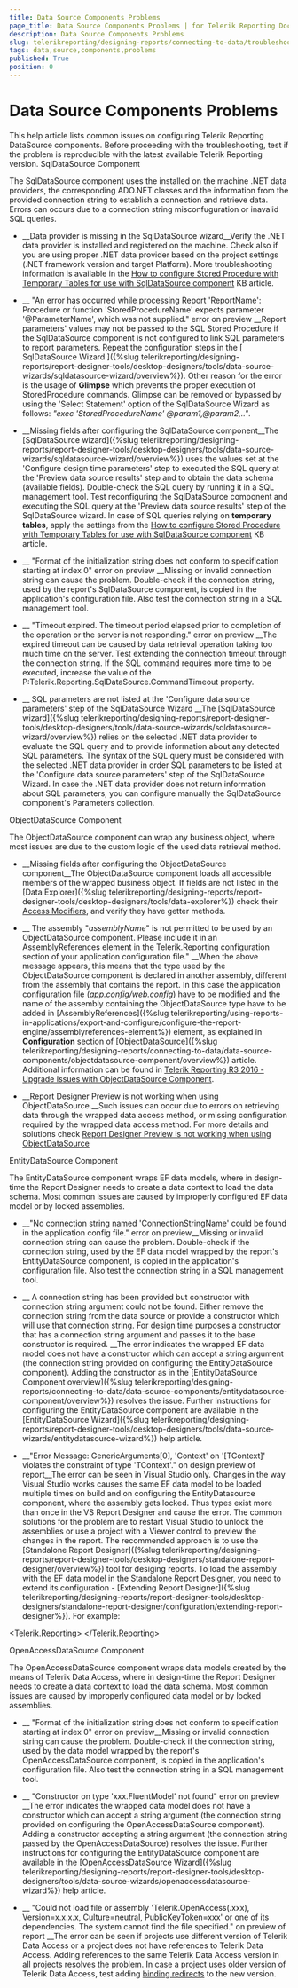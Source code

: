 ```yaml
---
title: Data Source Components Problems
page_title: Data Source Components Problems | for Telerik Reporting Documentation
description: Data Source Components Problems
slug: telerikreporting/designing-reports/connecting-to-data/troubleshooting/data-source-components-problems
tags: data,source,components,problems
published: True
position: 0
---
```


# Data Source Components Problems



This help article lists common issues on configuring Telerik Reporting DataSource components.
        Before proceeding with the troubleshooting, test if the problem is reproducible with the latest
        available Telerik Reporting version.
      SqlDataSource Component

The SqlDataSource component uses the installed on the machine .NET data providers,
          the corresponding ADO.NET classes and the information from the provided connection string
          to establish a connection and retrieve data. Errors can occurs due to a connection string
          misconfuguration or inavalid SQL queries.
        

* __Data provider is missing in the SqlDataSource wizard__Verify the .NET data provider is installed and registered on the machine. Check also if you are using proper .NET data provider
              based on the project settings (.NET framework version and target Platform). More troubleshooting information is available in the [How to configure Stored Procedure with Temporary Tables for use with SqlDataSource component](http://www.telerik.com/support/kb/reporting/details/how-to-configure-stored-procedure-with-temporary-tables-for-use-with-sqldatasource-component) KB article.
            

* __
                "An error has occurred while processing Report 'ReportName': Procedure or function 'StoredProcedureName' expects parameter
                '@ParameterName', which was not supplied." error on preview
              __Report parameters' values may not be passed to the SQL Stored Procedure if the SqlDataSource component is not configured
              to link SQL parameters to report parameters. Repeat the configuration steps in the [
                SqlDataSource Wizard
              ]({%slug telerikreporting/designing-reports/report-designer-tools/desktop-designers/tools/data-source-wizards/sqldatasource-wizard/overview%}).
            Other reason for the error is the usage of __Glimpse__ which prevents the proper execution of StoredProcedure commands.
              Glimpse can be removed or bypassed by using the 'Select Statement' option of the SqlDataSource Wizard as follows:
              *"exec 'StoredProcedureName' @param1,@param2,.."*.
            

* __Missing fields after configuring the SqlDataSource component__The [SqlDataSource wizard]({%slug telerikreporting/designing-reports/report-designer-tools/desktop-designers/tools/data-source-wizards/sqldatasource-wizard/overview%}) uses the values set at the 'Configure design time parameters' step
              to executed the SQL query at the 'Preview data source results' step and to obtain the data schema (available fields).
              Double-check the SQL query by running it in a SQL management tool. Test reconfiguring the SqlDataSource component and executing the SQL query at the
              'Preview data source results' step of the SqlDataSource wizard.
              In case of SQL queries relying on __temporary tables__, apply the settings from the [How to configure Stored Procedure with Temporary Tables for use with SqlDataSource component](http://www.telerik.com/support/kb/reporting/details/how-to-configure-stored-procedure-with-temporary-tables-for-use-with-sqldatasource-component) KB article.
            

* __
                "Format of the initialization string does not conform to specification starting at index 0" error on preview
              __Missing or invalid connection string can cause the problem. Double-check if the connection string,
              used by the report's SqlDataSource component, is copied in the application's configuration file.
              Also test the connection string in a SQL management tool.
            

* __
                "Timeout expired. The timeout period elapsed prior to completion of the operation or the server is not responding."
                error on preview
              __The expired timeout can be caused by data retrieval operation taking too much time on the server. Test extending the connection
              timeout through the connection string. If the SQL command requires more time to be executed, increase the value of the
              P:Telerik.Reporting.SqlDataSource.CommandTimeout property.
            

* __
                SQL parameters are not listed at the 'Configure data source parameters' step of the SqlDataSource Wizard
              __The [SqlDataSource wizard]({%slug telerikreporting/designing-reports/report-designer-tools/desktop-designers/tools/data-source-wizards/sqldatasource-wizard/overview%}) relies on the selected .NET data provider
              to evaluate the SQL query and to provide information about any detected SQL parameters. The syntax of the SQL query must be
              considered with the selected .NET data provider in order SQL parameters to be listed at the 'Configure data source parameters'
              step of the SqlDataSource Wizard. In case the .NET data provider does not return information about SQL parameters, you can configure
              manually the SqlDataSource component's Parameters collection.
            

ObjectDataSource Component

The ObjectDataSource component can wrap any business object, where most issues are due to the custom
          logic of the used data retrieval method.
        

* __Missing fields after configuring the ObjectDataSource component__The ObjectDataSource component loads all accessible members of the wrapped business object.
              If fields are not listed in the [Data Explorer]({%slug telerikreporting/designing-reports/report-designer-tools/desktop-designers/tools/data-explorer%})
              check their [Access Modifiers](https://msdn.microsoft.com/en-us/library/ms173121.aspx), and verify they have getter methods.
            

* __
                The assembly "*assemblyName*" is not permitted to be used by an ObjectDataSource component.
                Please include it in an AssemblyReferences element in the Telerik.Reporting configuration section of your application configuration file."
              __When the above message appears, this means that the type used by the ObjectDataSource component is declared in another assembly,
              different from the assembly that contains the report. In this case the application configuration file (*app.config/web.config*)
              have to be modified and the name of the assembly containing the ObjectDataSource type have to be added in [AssemblyReferences]({%slug telerikreporting/using-reports-in-applications/export-and-configure/configure-the-report-engine/assemblyreferences-element%}) element,
              as explained in __Configuration__ section of [ObjectDataSource]({%slug telerikreporting/designing-reports/connecting-to-data/data-source-components/objectdatasource-component/overview%}) article.
            Additional information can be found in [Telerik Reporting R3 2016 - Upgrade Issues with ObjectDataSource Component](http://www.telerik.com/support/kb/reporting/details/telerik-reporting-r3-2016---upgrade-issues-with-objectdatasource-component).
            

* __Report Designer Preview is not working when using ObjectDataSource.__Such issues can occur due to errors on retrieving data through the wrapped data access method,
              or missing configuration required by the wrapped data access method. For more details and solutions check [Report Designer Preview is not working when using ObjectDataSource](http://www.telerik.com/support/kb/reporting/details/visual-studio-preview-is-not-working-when-using-objectdatasource)

EntityDataSource Component

The EntityDataSource component wraps EF data models, where in design-time the Report Designer needs to create a data context to load the data schema.
          Most common issues are caused by improperly configured EF data model or by locked assemblies.
        

* __"No connection string named 'ConnectionStringName' could be found in the application config file." error on preview__Missing or invalid connection string can cause the problem. Double-check if the connection string,
              used by the EF data model wrapped by the report's EntityDataSource component, is copied in the application's configuration file.
              Also test the connection string in a SQL management tool.
            

* __
                A connection string has been provided but constructor with connection string argument could not be found.
                Either remove the connection string from the data source or provide a constructor which will use that connection string.
                For design time purposes a constructor that has a connection string argument and passes it to the base constructor is required.
              __The error indicates the wrapped EF data model does not have a constructor which can accept a string argument
              (the connection string provided on configuring the EntityDataSource component). Adding the constructor as in the
              [EntityDataSource Component overview]({%slug telerikreporting/designing-reports/connecting-to-data/data-source-components/entitydatasource-component/overview%}) resolves the issue.
              Further instructions for configuring the EntityDataSource component are available in the
              [EntityDataSource Wizard]({%slug telerikreporting/designing-reports/report-designer-tools/desktop-designers/tools/data-source-wizards/entitydatasource-wizard%}) help article.
            

* __"Error Message: GenericArguments[0], 'Context' on '[TContext]' violates the constraint of type 'TContext'." on design preview of report__The error can be seen in Visual Studio only. Changes in the way Visual Studio works causes the same EF data model to be loaded multiple
              times on build and on configuring the EntityDatasource component, where the assembly gets locked.
              Thus types exist more than once in the VS Report Designer and cause the error.
            The common solutions for the problem are to restart Visual Studio to unlock the assemblies or use a project with a Viewer control
              to preview the changes in the report.
            The recommended approach is to use the [Standalone Report Designer]({%slug telerikreporting/designing-reports/report-designer-tools/desktop-designers/standalone-report-designer/overview%}) tool
              for desiging reports. To load the assembly with the EF data model in the Standalone Report Designer, you need to extend its
              configuration - [Extending Report Designer]({%slug telerikreporting/designing-reports/report-designer-tools/desktop-designers/standalone-report-designer/configuration/extending-report-designer%}). For example:
            

	
<Telerik.Reporting>
   <AssemblyReferences>
       <add name="MyEFModelCustomAssembly" version="1.0.0.0" culture="neutral" publicKeyToken="null" />
       <add name="EntityFramework" version="6.0.0.0" culture="neutral" publicKeyToken="..." />
       <add name="EntityFramework.SqlServer" version="6.0.0.0" culture="neutral" publicKeyToken="..." />
   </AssemblyReferences>
</Telerik.Reporting>
            



OpenAccessDataSource Component

The OpenAccessDataSource component wraps data models created by the means of Telerik Data Access,
          where in design-time the Report Designer needs to create a data context to load the data schema.
          Most common issues are caused by improperly configured data model or by locked assemblies.
        

* __ "Format of the initialization string does not conform to specification starting at index 0" error on preview__Missing or invalid connection string can cause the problem. Double-check if the connection string,
              used by the data model wrapped by the report's OpenAccessDataSource component, is copied in the application's configuration file.
              Also test the connection string in a SQL management tool.
            

* __
                "Constructor on type 'xxx.FluentModel' not found" error on preview
              __The error indicates the wrapped data model does not have a constructor which can accept a string argument
              (the connection string provided on configuring the OpenAccessDataSource component). Adding a constructor accepting a string argument
              (the connection string passed by the OpenAccessDataSource) resolves the issue.
              Further instructions for configuring the EntityDataSource component are available in the
              [OpenAccessDataSource Wizard]({%slug telerikreporting/designing-reports/report-designer-tools/desktop-designers/tools/data-source-wizards/openaccessdatasource-wizard%}) help article.
            

* __
                "Could not load file or assembly 'Telerik.OpenAccess(.xxx), Version=x.x.x.x, Culture=neutral, PublicKeyToken=xxx'
                or one of its dependencies. The system cannot find the file specified." on preview of report
              __The error can be seen if projects use different version of Telerik Data Access or a project does not have references to Telerik Data Access.
              Adding references to the same Telerik Data Access version in all projects resolves the problem. In case a project uses older version of
              Telerik Data Access, test adding [binding redirects](http://msdn.microsoft.com/en-us/library/7wd6ex19(v=vs.110).aspx) to the new version.
            
